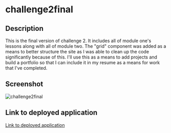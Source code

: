 # challenge2final

## Description

This is the final version of challenge 2. It includes all of module one's lessons along with all of module two. The "grid" component was added as a means to better structure the site as I was able to clean up the code significantly because of this. I'll use this as a means to add projects and build a portfolio so that I can include it in my resume as a means for work that I've completed.

## Screenshot

![challenge2final](https://user-images.githubusercontent.com/68674610/89747062-dd77d880-da71-11ea-9471-044a056471a7.png)

## Link to deployed application

[Link to deployed application](https://github.com/vutanguofa/challenge1final/tree/master/.github/workflows)

